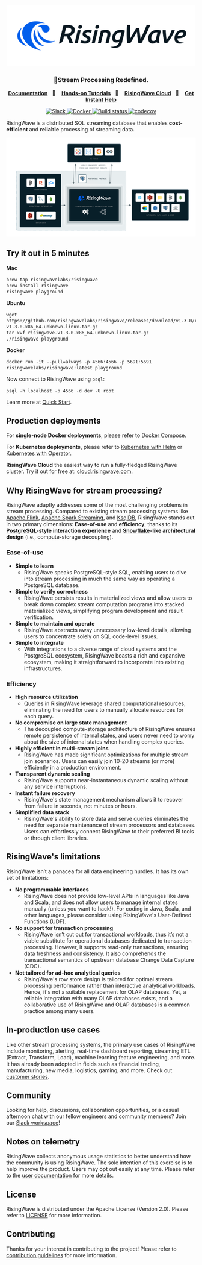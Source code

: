 
<p align="center">
  <picture>
    <source srcset=".github/RisingWave-logo-dark.svg" width="500px" media="(prefers-color-scheme: dark)">
    <img src=".github/RisingWave-logo-light.svg" width="500px">
  </picture>
</p>


<div align="center">

### 🌊Stream Processing Redefined.

</div>

<p align="center">
  <a
    href="https://docs.risingwave.com/"
    target="_blank"
  ><b>Documentation</b></a>&nbsp;&nbsp;&nbsp;📑&nbsp;&nbsp;&nbsp;
  <a
    href="https://tutorials.risingwave.com/"
    target="_blank"
  ><b>Hands-on Tutorials</b></a>&nbsp;&nbsp;&nbsp;🎯&nbsp;&nbsp;&nbsp;
  <a
    href="https://cloud.risingwave.com/"
    target="_blank"
  ><b>RisingWave Cloud</b></a>&nbsp;&nbsp;&nbsp;🚀&nbsp;&nbsp;&nbsp;
  <a
    href="https://risingwave.com/slack"
    target="_blank"
  >
    <b>Get Instant Help</b>
  </a>
</p>
<div align="center">
  <a
    href="https://risingwave.com/slack"
    target="_blank"
  >
    <img alt="Slack" src="https://badgen.net/badge/Slack/Join%20RisingWave/0abd59?icon=slack" />
  </a>
  <a
    href="https://hub.docker.com/r/risingwavelabs/risingwave"
    target="_blank"
  >
    <img alt="Docker" src="https://img.shields.io/docker/v/risingwavelabs/risingwave" />
  </a> 
  <a
    href="https://buildkite.com/risingwavelabs/main"
    target="_blank"
  >
    <img alt="Build status" src="https://badge.buildkite.com/9394d2bca0f87e2e97aa78b25f765c92d4207c0b65e7f6648f.svg" />
  </a>
  <a
    href="https://codecov.io/gh/risingwavelabs/risingwave"
    target="_blank"
  >
    <img alt="codecov" src="https://codecov.io/gh/risingwavelabs/risingwave/branch/main/graph/badge.svg?token=EB44K9K38B" />
  </a>
</div>

RisingWave is a distributed SQL streaming database that enables <b>cost-efficient</b> and <b>reliable</b> processing of streaming data.

![RisingWave](https://github.com/risingwavelabs/risingwave-docs/blob/main/docs/images/new_archi_grey.png)

## Try it out in 5 minutes
**Mac**
```
brew tap risingwavelabs/risingwave
brew install risingwave
risingwave playground
```
**Ubuntu**
```
wget https://github.com/risingwavelabs/risingwave/releases/download/v1.3.0/risingwave-v1.3.0-x86_64-unknown-linux.tar.gz
tar xvf risingwave-v1.3.0-x86_64-unknown-linux.tar.gz
./risingwave playground
```
**Docker**
```
docker run -it --pull=always -p 4566:4566 -p 5691:5691 risingwavelabs/risingwave:latest playground
```
Now connect to RisingWave using `psql`:
```
psql -h localhost -p 4566 -d dev -U root
```
Learn more at [Quick Start](https://docs.risingwave.com/docs/current/get-started/).

## Production deployments
For **single-node Docker deployments**, please refer to [Docker Compose](https://docs.risingwave.com/docs/current/risingwave-trial/?method=docker-compose).

For **Kubernetes deployments**, please refer to [Kubernetes with Helm](https://docs.risingwave.com/docs/current/risingwave-k8s-helm/) or [Kubernetes with Operator](https://docs.risingwave.com/docs/current/risingwave-kubernetes/).

**RisingWave Cloud** the easiest way to run a fully-fledged RisingWave cluster. Try it out for free at: [cloud.risingwave.com](https://cloud.risingwave.com).


## Why RisingWave for stream processing?
RisingWave adaptly addresses some of the most challenging problems in stream processing. Compared to existing stream processing systems like [Apache Flink](https://flink.apache.org/), [Apache Spark Streaming](https://spark.apache.org/docs/latest/streaming-programming-guide.html), and [KsqlDB](https://ksqldb.io/), RisingWave stands out in two primary dimensions: **Ease-of-use** and **efficiency**, thanks to its **[PostgreSQL](https://www.postgresql.org/)-style interaction experience** and  **[Snowflake](https://snowflake.com/)-like architectural design** (i.e., compute-storage decoupling).
### Ease-of-use
* **Simple to learn**
  * RisingWave speaks PostgreSQL-style SQL, enabling users to dive into stream processing in much the same way as operating a PostgreSQL database.
* **Simple to verify correctness**
  * RisingWave persists results in materialized views and allow users to break down complex stream computation programs into stacked materialized views, simplifying program development and result verification.
* **Simple to maintain and operate**
  * RisingWave abstracts away unnecessary low-level details, allowing users to concentrate solely on SQL code-level issues.
* **Simple to integrate**
  * With integrations to a diverse range of cloud systems and the PostgreSQL ecosystem, RisingWave boasts a rich and expansive ecosystem, making it straightforward to incorporate into existing infrastructures.

### Efficiency
* **High resource utilization**
  * Queries in RisingWave leverage shared computational resources, eliminating the need for users to manually allocate resources for each query.
* **No compromise on large state management**
  * The decoupled compute-storage architecture of RisingWave ensures remote persistence of internal states, and users never need to worry about the size of internal states when handling complex queries.
* **Highly efficient in multi-stream joins**
  * RisingWave has made significant optimizations for multiple stream join scenarios. Users can easily join 10-20 streams (or more) efficiently in a production environment.
* **Transparent dynamic scaling**
  * RisingWave supports near-instantaneous dynamic scaling without any service interruptions.
* **Instant failure recovery**
  * RisingWave's state management mechanism allows it to recover from failure in seconds, not minutes or hours.
* **Simplified data stack**
  * RisingWave's ability to store data and serve queries eliminates the need for separate maintenance of stream processors and databases. Users can effortlessly connect RisingWave to their preferred BI tools or through client libraries.

## RisingWave's limitations
RisingWave isn’t a panacea for all data engineering hurdles. It has its own set of limitations:
* **No programmable interfaces**
  * RisingWave does not provide low-level APIs in languages like Java and Scala, and does not allow users to manage internal states manually (unless you want to hack!). For coding in Java, Scala, and other languages, please consider using RisingWave's User-Defined Functions (UDF).
* **No support for transaction processing**
  * RisingWave isn’t cut out for transactional workloads, thus it’s not a viable substitute for operational databases dedicated to transaction processing. However, it supports read-only transactions, ensuring data freshness and consistency. It also comprehends the transactional semantics of upstream database Change Data Capture (CDC).
* **Not tailored for ad-hoc analytical queries**
  * RisingWave's row store design is tailored for optimal stream processing performance rather than interactive analytical workloads. Hence, it's not a suitable replacement for OLAP databases. Yet, a reliable integration with many OLAP databases exists, and a collaborative use of RisingWave and OLAP databases is a common practice among many users.


## In-production use cases
Like other stream processing systems, the primary use cases of RisingWave include monitoring, alerting, real-time dashboard reporting, streaming ETL (Extract, Transform, Load), machine learning feature engineering, and more. It has already been adopted in fields such as financial trading, manufacturing, new media, logistics, gaming, and more. Check out [customer stories](https://www.risingwave.com/use-cases/).

## Community

Looking for help, discussions, collaboration opportunities, or a casual afternoon chat with our fellow engineers and community members? Join our [Slack workspace](https://risingwave.com/slack)!

## Notes on telemetry

RisingWave collects anonymous usage statistics to better understand how the community is using RisingWave. The sole intention of this exercise is to help improve the product. Users may opt out easily at any time. Please refer to the [user documentation](https://docs.risingwave.com/docs/current/telemetry/) for more details.

## License

RisingWave is distributed under the Apache License (Version 2.0). Please refer to [LICENSE](LICENSE) for more information.

## Contributing

Thanks for your interest in contributing to the project! Please refer to [contribution guidelines](CONTRIBUTING.md) for more information.
